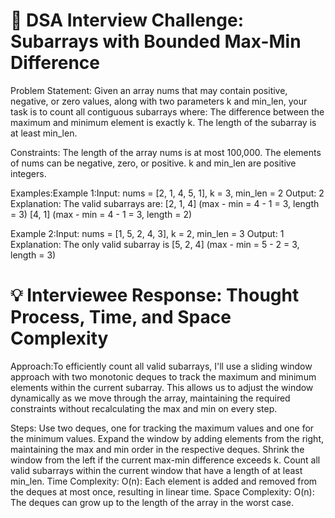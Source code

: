 # 📌 DSA Interview Challenge: Subarrays with Bounded Max-Min Difference

Problem Statement:
Given an array nums that may contain positive, negative, or zero values, along with two parameters k and min_len, your task is to count all contiguous subarrays where:
The difference between the maximum and minimum element is exactly k.
The length of the subarray is at least min_len.

Constraints:
The length of the array nums is at most 100,000.
The elements of nums can be negative, zero, or positive.
k and min_len are positive integers.

Examples:Example 1:Input: nums = [2, 1, 4, 5, 1], k = 3, min_len = 2
Output: 2
Explanation: The valid subarrays are:
[2, 1, 4] (max - min = 4 - 1 = 3, length = 3)
[4, 1] (max - min = 4 - 1 = 3, length = 2)

Example 2:Input: nums = [1, 5, 2, 4, 3], k = 2, min_len = 3
Output: 1
Explanation: The only valid subarray is [5, 2, 4] (max - min = 5 - 2 = 3, length = 3)

# 💡 Interviewee Response: Thought Process, Time, and Space Complexity

Approach:To efficiently count all valid subarrays, I'll use a sliding window approach with two monotonic deques to track the maximum and minimum elements within the current subarray. This allows us to adjust the window dynamically as we move through the array, maintaining the required constraints without recalculating the max and min on every step.

Steps:
Use two deques, one for tracking the maximum values and one for the minimum values.
Expand the window by adding elements from the right, maintaining the max and min order in the respective deques.
Shrink the window from the left if the current max-min difference exceeds k.
Count all valid subarrays within the current window that have a length of at least min_len.
Time Complexity:
O(n): Each element is added and removed from the deques at most once, resulting in linear time.
Space Complexity:
O(n): The deques can grow up to the length of the array in the worst case.